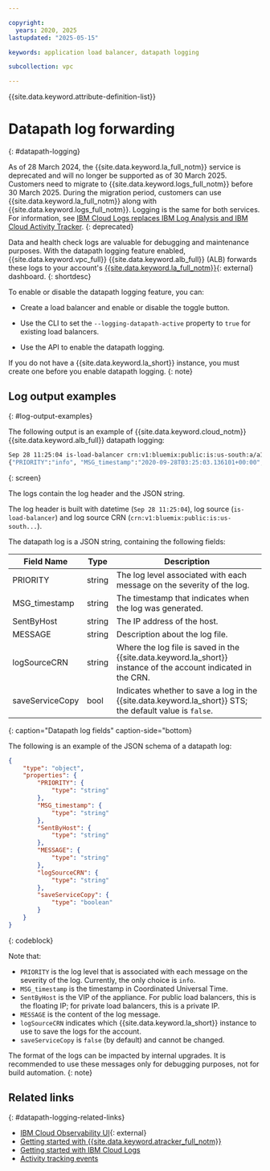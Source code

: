 ```yaml
---

copyright:
  years: 2020, 2025
lastupdated: "2025-05-15"

keywords: application load balancer, datapath logging

subcollection: vpc

---
```


{{site.data.keyword.attribute-definition-list}}

# Datapath log forwarding
{: #datapath-logging}

As of 28 March 2024, the {{site.data.keyword.la_full_notm}} service is deprecated and will no longer be supported as of 30 March 2025. Customers need to migrate to {{site.data.keyword.logs_full_notm}} before 30 March 2025. During the migration period, customers can use {{site.data.keyword.la_full_notm}} along with {{site.data.keyword.logs_full_notm}}. Logging is the same for both services. For information, see [IBM Cloud Logs replaces IBM Log Analysis and IBM Cloud Activity Tracker](/docs/cloud-logs?topic=cloud-logs-atla).
{: deprecated} 

Data and health check logs are valuable for debugging and maintenance purposes. With the datapath logging feature enabled, {{site.data.keyword.vpc_full}} {{site.data.keyword.alb_full}} (ALB) forwards these logs to your account's [{{site.data.keyword.la_full_notm}}](https://cloud.ibm.com/observe/logging){: external} dashboard.
{: shortdesc}

To enable or disable the datapath logging feature, you can:

* Create a load balancer and enable or disable the toggle button.

* Use the CLI to set the `--logging-datapath-active` property to `true` for existing load balancers.

* Use the API to enable the datapath logging.

If you do not have a {{site.data.keyword.la_short}} instance, you must create one before you enable datapath logging.
{: note}

## Log output examples
{: #log-output-examples}

The following output is an example of {{site.data.keyword.cloud_notm}} {{site.data.keyword.alb_full}} datapath logging:

```sh
Sep 28 11:25:04 is-load-balancer crn:v1:bluemix:public:is:us-south:a/a1234567::load-balancer:r006-6ba32c0e-830c-483c-871a-0240c10662cf
{"PRIORITY":"info", "MSG_timestamp":"2020-09-28T03:25:03.136101+00:00", "SentByHost":"150.238.66.162", "MESSAGE":" Connect from 222.72.143.92:38605 to 10.240.128.5:62776 (r006-6ba32c0e-830c-483c-871a-0240c10662cf/HTTP)", "logSourceCRN":"crn:v1:bluemix:public:is:us-south:a/a1234567::load-balancer:r006-6ba32c0e-830c-483c-871a-0240c10662cf", "saveServiceCopy":false}
```
{: screen}

The logs contain the log header and the JSON string.

The log header is built with datetime (`Sep 28 11:25:04`), log source (`is-load-balancer`) and log source CRN (`crn:v1:bluemix:public:is:us-south...`).

The datapath log is a JSON string, containing the following fields:

| Field Name | Type | Description |
| ---- | --- | ----- |
| PRIORITY | string | The log level associated with each message on the severity of the log. |
| MSG_timestamp | string | The timestamp that indicates when the log was generated. |
| SentByHost | string | The IP address of the host. |
| MESSAGE | string | Description about the log file. |
| logSourceCRN | string | Where the log file is saved in the {{site.data.keyword.la_short}} instance of the account indicated in the CRN. |
| saveServiceCopy | bool | Indicates whether to save a log in the {{site.data.keyword.la_short}} STS; the default value is `false`. |
{: caption="Datapath log fields" caption-side="bottom}

The following is an example of the JSON schema of a datapath log:

```json
{
    "type": "object",
    "properties": {
        "PRIORITY": {
            "type": "string"
        },
        "MSG_timestamp": {
            "type": "string"
        },
        "SentByHost": {
            "type": "string"
        },
        "MESSAGE": {
            "type": "string"
        },
        "logSourceCRN": {
            "type": "string"
        },
        "saveServiceCopy": {
            "type": "boolean"
        }
    }
}
```
{: codeblock}

Note that:

* `PRIORITY` is the log level that is associated with each message on the severity of the log. Currently, the only choice is `info`.
* `MSG_timestamp` is the timestamp in Coordinated Universal Time.
* `SentByHost` is the VIP of the appliance. For public load balancers, this is the floating IP; for private load balancers, this is a private IP.
* `MESSAGE` is the content of the log message.
* `logSourceCRN` indicates which {{site.data.keyword.la_short}} instance to use to save the logs for the account.
* `saveServiceCopy` is `false` (by default) and cannot be changed.

The format of the logs can be impacted by internal upgrades. It is recommended to use these messages only for debugging purposes, not for build automation.
{: note}

## Related links
{: #datapath-logging-related-links}

* [IBM Cloud Observability UI](https://cloud.ibm.com/observe/logging){: external}
* [Getting started with {{site.data.keyword.atracker_full_notm}}](/docs/atracker?topic=atracker-getting-started)
* [Getting started with IBM Cloud Logs](/docs/cloud-logs?topic=cloud-logs-getting-started)
* [Activity tracking events](/docs/vpc?topic=vpc-at_events#events-load-balancers)
